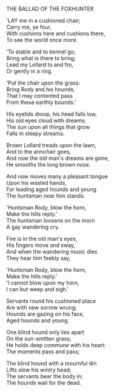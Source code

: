 THE BALLAD OF THE FOXHUNTER  
  
'LAY me in a cushioned chair;  
Carry me, ye four,  
With cushions here and cushions there,  
To see the world once more.  
  
'To stable and to kennel go;  
Bring what is there to bring;  
Lead my Lollard to and fro,  
Or gently in a ring.  
  
'Put the chair upon the grass:  
Bring Rody and his hounds,  
That I may contented pass  
From these earthly bounds.'  
  
His eyelids droop, his head falls low,  
His old eyes cloud with dreams;  
The sun upon all things that grow  
Falls in sleepy streams.  
  
Brown Lollard treads upon the lawn,  
And to the armchair goes,  
And now the old man's dreams are gone,  
He smooths the long brown nose.  
  
And now moves many a pleasant tongue  
Upon his wasted hands,  
For leading aged hounds and young  
The huntsman near him stands.  
  
'Huntsman Rody, blow the horn,  
Make the hills reply.'  
The huntsman loosens on the morn  
A gay wandering cry.  
  
Fire is in the old man's eyes,  
His fingers move and sway,  
And when the wandering music dies  
They hear him feebly say,  
  
'Huntsman Rody, blow the horn,  
Make the hills reply.'  
'I cannot blow upon my horn,  
I can but weep and sigh.'  
  
Servants round his cushioned place  
Are with new sorrow wrung;  
Hounds are gazing on his face,  
Aged hounds and young.  
  
One blind hound only lies apart  
On the sun-smitten grass;  
He holds deep commune with his heart:  
The moments pass and pass;  
  
The blind hound with a mournful din  
Lifts slow his wintry head;  
The servants bear the body in;  
The hounds wail for the dead.  
